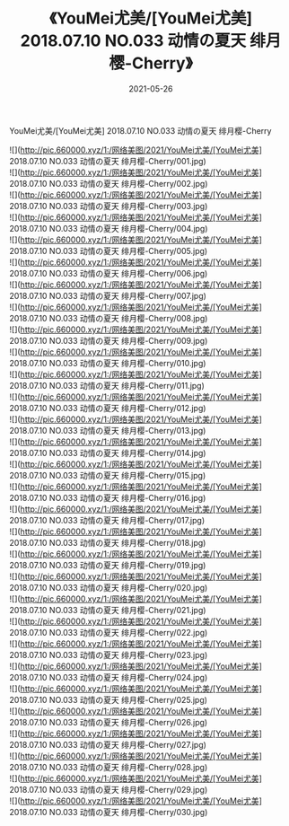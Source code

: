 ﻿---
layout: post
title:  《YouMei尤美/[YouMei尤美] 2018.07.10 NO.033 动情の夏天 绯月樱-Cherry》
date:   2021-05-26
img: http://pic.660000.xyz/1:/网络美图/2021/YouMei尤美/[YouMei尤美] 2018.07.10 NO.033 动情の夏天 绯月樱-Cherry/000.jpg
categories: [美女, 清纯, 唯美]
---

YouMei尤美/[YouMei尤美] 2018.07.10 NO.033 动情の夏天 绯月樱-Cherry

 ![](http://pic.660000.xyz/1:/网络美图/2021/YouMei尤美/[YouMei尤美] 2018.07.10 NO.033 动情の夏天 绯月樱-Cherry/001.jpg) <br>![](http://pic.660000.xyz/1:/网络美图/2021/YouMei尤美/[YouMei尤美] 2018.07.10 NO.033 动情の夏天 绯月樱-Cherry/002.jpg) <br>![](http://pic.660000.xyz/1:/网络美图/2021/YouMei尤美/[YouMei尤美] 2018.07.10 NO.033 动情の夏天 绯月樱-Cherry/003.jpg) <br>![](http://pic.660000.xyz/1:/网络美图/2021/YouMei尤美/[YouMei尤美] 2018.07.10 NO.033 动情の夏天 绯月樱-Cherry/004.jpg) <br>![](http://pic.660000.xyz/1:/网络美图/2021/YouMei尤美/[YouMei尤美] 2018.07.10 NO.033 动情の夏天 绯月樱-Cherry/005.jpg) <br>![](http://pic.660000.xyz/1:/网络美图/2021/YouMei尤美/[YouMei尤美] 2018.07.10 NO.033 动情の夏天 绯月樱-Cherry/006.jpg) <br>![](http://pic.660000.xyz/1:/网络美图/2021/YouMei尤美/[YouMei尤美] 2018.07.10 NO.033 动情の夏天 绯月樱-Cherry/007.jpg) <br>![](http://pic.660000.xyz/1:/网络美图/2021/YouMei尤美/[YouMei尤美] 2018.07.10 NO.033 动情の夏天 绯月樱-Cherry/008.jpg) <br>![](http://pic.660000.xyz/1:/网络美图/2021/YouMei尤美/[YouMei尤美] 2018.07.10 NO.033 动情の夏天 绯月樱-Cherry/009.jpg) <br>![](http://pic.660000.xyz/1:/网络美图/2021/YouMei尤美/[YouMei尤美] 2018.07.10 NO.033 动情の夏天 绯月樱-Cherry/010.jpg) <br>![](http://pic.660000.xyz/1:/网络美图/2021/YouMei尤美/[YouMei尤美] 2018.07.10 NO.033 动情の夏天 绯月樱-Cherry/011.jpg) <br>![](http://pic.660000.xyz/1:/网络美图/2021/YouMei尤美/[YouMei尤美] 2018.07.10 NO.033 动情の夏天 绯月樱-Cherry/012.jpg) <br>![](http://pic.660000.xyz/1:/网络美图/2021/YouMei尤美/[YouMei尤美] 2018.07.10 NO.033 动情の夏天 绯月樱-Cherry/013.jpg) <br>![](http://pic.660000.xyz/1:/网络美图/2021/YouMei尤美/[YouMei尤美] 2018.07.10 NO.033 动情の夏天 绯月樱-Cherry/014.jpg) <br>![](http://pic.660000.xyz/1:/网络美图/2021/YouMei尤美/[YouMei尤美] 2018.07.10 NO.033 动情の夏天 绯月樱-Cherry/015.jpg) <br>![](http://pic.660000.xyz/1:/网络美图/2021/YouMei尤美/[YouMei尤美] 2018.07.10 NO.033 动情の夏天 绯月樱-Cherry/016.jpg) <br>![](http://pic.660000.xyz/1:/网络美图/2021/YouMei尤美/[YouMei尤美] 2018.07.10 NO.033 动情の夏天 绯月樱-Cherry/017.jpg) <br>![](http://pic.660000.xyz/1:/网络美图/2021/YouMei尤美/[YouMei尤美] 2018.07.10 NO.033 动情の夏天 绯月樱-Cherry/018.jpg) <br>![](http://pic.660000.xyz/1:/网络美图/2021/YouMei尤美/[YouMei尤美] 2018.07.10 NO.033 动情の夏天 绯月樱-Cherry/019.jpg) <br>![](http://pic.660000.xyz/1:/网络美图/2021/YouMei尤美/[YouMei尤美] 2018.07.10 NO.033 动情の夏天 绯月樱-Cherry/020.jpg) <br>![](http://pic.660000.xyz/1:/网络美图/2021/YouMei尤美/[YouMei尤美] 2018.07.10 NO.033 动情の夏天 绯月樱-Cherry/021.jpg) <br>![](http://pic.660000.xyz/1:/网络美图/2021/YouMei尤美/[YouMei尤美] 2018.07.10 NO.033 动情の夏天 绯月樱-Cherry/022.jpg) <br>![](http://pic.660000.xyz/1:/网络美图/2021/YouMei尤美/[YouMei尤美] 2018.07.10 NO.033 动情の夏天 绯月樱-Cherry/023.jpg) <br>![](http://pic.660000.xyz/1:/网络美图/2021/YouMei尤美/[YouMei尤美] 2018.07.10 NO.033 动情の夏天 绯月樱-Cherry/024.jpg) <br>![](http://pic.660000.xyz/1:/网络美图/2021/YouMei尤美/[YouMei尤美] 2018.07.10 NO.033 动情の夏天 绯月樱-Cherry/025.jpg) <br>![](http://pic.660000.xyz/1:/网络美图/2021/YouMei尤美/[YouMei尤美] 2018.07.10 NO.033 动情の夏天 绯月樱-Cherry/026.jpg) <br>![](http://pic.660000.xyz/1:/网络美图/2021/YouMei尤美/[YouMei尤美] 2018.07.10 NO.033 动情の夏天 绯月樱-Cherry/027.jpg) <br>![](http://pic.660000.xyz/1:/网络美图/2021/YouMei尤美/[YouMei尤美] 2018.07.10 NO.033 动情の夏天 绯月樱-Cherry/028.jpg) <br>![](http://pic.660000.xyz/1:/网络美图/2021/YouMei尤美/[YouMei尤美] 2018.07.10 NO.033 动情の夏天 绯月樱-Cherry/029.jpg) <br>![](http://pic.660000.xyz/1:/网络美图/2021/YouMei尤美/[YouMei尤美] 2018.07.10 NO.033 动情の夏天 绯月樱-Cherry/030.jpg) <br>